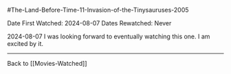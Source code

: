 #The-Land-Before-Time-11-Invasion-of-the-Tinysauruses-2005

Date First Watched:  2024-08-07
Dates Rewatched:  Never

2024-08-07
I was looking forward to eventually watching this one.  I am excited by it.

---
Back to [[Movies-Watched]]